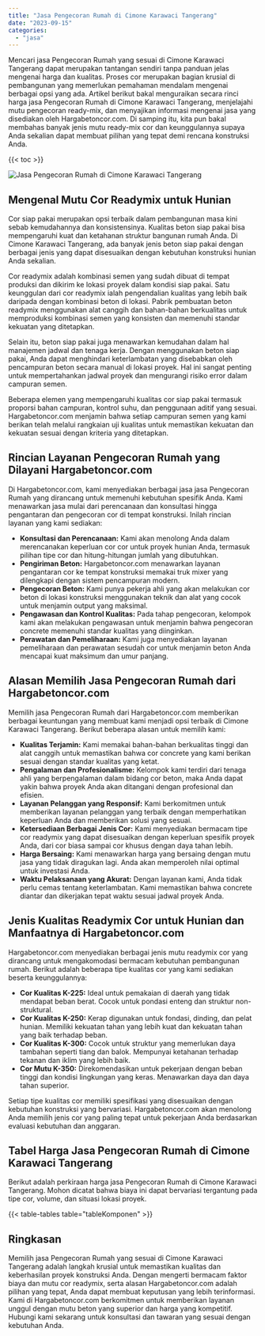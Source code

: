 ```yaml
---
title: "Jasa Pengecoran Rumah di Cimone Karawaci Tangerang"
date: "2023-09-15"
categories: 
  - "jasa"
---
```



Mencari jasa Pengecoran Rumah yang sesuai di Cimone Karawaci Tangerang dapat merupakan tantangan sendiri tanpa panduan jelas mengenai harga dan kualitas. Proses cor merupakan bagian krusial di pembangunan yang memerlukan pemahaman mendalam mengenai berbagai opsi yang ada. Artikel berikut bakal menguraikan secara rinci harga jasa Pengecoran Rumah di Cimone Karawaci Tangerang, menjelajahi mutu pengecoran ready-mix, dan menyajikan informasi mengenai jasa yang disediakan oleh Hargabetoncor.com. Di samping itu, kita pun bakal membahas banyak jenis mutu ready-mix cor dan keunggulannya supaya Anda sekalian dapat membuat pilihan yang tepat demi rencana konstruksi Anda.

{{< toc >}}

![Jasa Pengecoran Rumah di Cimone Karawaci Tangerang](https://hargareadymixid.github.io/hbc/readymix-hbc%20(40).png)

## Mengenal Mutu Cor Readymix untuk Hunian

Cor siap pakai merupakan opsi terbaik dalam pembangunan masa kini sebab kemudahannya dan konsistensinya. Kualitas beton siap pakai bisa mempengaruhi kuat dan ketahanan struktur bangunan rumah Anda. Di Cimone Karawaci Tangerang, ada banyak jenis beton siap pakai dengan berbagai jenis yang dapat disesuaikan dengan kebutuhan konstruksi hunian Anda sekalian.

Cor readymix adalah kombinasi semen yang sudah dibuat di tempat produksi dan dikirim ke lokasi proyek dalam kondisi siap pakai. Satu keunggulan dari cor readymix ialah pengendalian kualitas yang lebih baik daripada dengan kombinasi beton di lokasi. Pabrik pembuatan beton readymix menggunakan alat canggih dan bahan-bahan berkualitas untuk memproduksi kombinasi semen yang konsisten dan memenuhi standar kekuatan yang ditetapkan.

Selain itu, beton siap pakai juga menawarkan kemudahan dalam hal manajemen jadwal dan tenaga kerja. Dengan menggunakan beton siap pakai, Anda dapat menghindari keterlambatan yang disebabkan oleh pencampuran beton secara manual di lokasi proyek. Hal ini sangat penting untuk mempertahankan jadwal proyek dan mengurangi risiko error dalam campuran semen.

Beberapa elemen yang mempengaruhi kualitas cor siap pakai termasuk proporsi bahan campuran, kontrol suhu, dan penggunaan aditif yang sesuai. Hargabetoncor.com menjamin bahwa setiap campuran semen yang kami berikan telah melalui rangkaian uji kualitas untuk memastikan kekuatan dan kekuatan sesuai dengan kriteria yang ditetapkan.

## Rincian Layanan Pengecoran Rumah yang Dilayani Hargabetoncor.com

Di Hargabetoncor.com, kami menyediakan berbagai jasa jasa Pengecoran Rumah yang dirancang untuk memenuhi kebutuhan spesifik Anda. Kami menawarkan jasa mulai dari perencanaan dan konsultasi hingga pengantaran dan pengecoran cor di tempat konstruksi. Inilah rincian layanan yang kami sediakan:

- **Konsultasi dan Perencanaan:** Kami akan menolong Anda dalam merencanakan keperluan cor cor untuk proyek hunian Anda, termasuk pilihan tipe cor dan hitung-hitungan jumlah yang dibutuhkan.
- **Pengiriman Beton:** Hargabetoncor.com menawarkan layanan pengantaran cor ke tempat konstruksi memakai truk mixer yang dilengkapi dengan sistem pencampuran modern.
- **Pengecoran Beton:** Kami punya pekerja ahli yang akan melakukan cor beton di lokasi konstruksi menggunakan teknik dan alat yang cocok untuk menjamin output yang maksimal.
- **Pengawasan dan Kontrol Kualitas:** Pada tahap pengecoran, kelompok kami akan melakukan pengawasan untuk menjamin bahwa pengecoran concrete memenuhi standar kualitas yang diinginkan.
- **Perawatan dan Pemeliharaan:** Kami juga menyediakan layanan pemeliharaan dan perawatan sesudah cor untuk menjamin beton Anda mencapai kuat maksimum dan umur panjang.

## Alasan Memilih Jasa Pengecoran Rumah dari Hargabetoncor.com

Memilih jasa Pengecoran Rumah dari Hargabetoncor.com memberikan berbagai keuntungan yang membuat kami menjadi opsi terbaik di Cimone Karawaci Tangerang. Berikut beberapa alasan untuk memilih kami:

- **Kualitas Terjamin:** Kami memakai bahan-bahan berkualitas tinggi dan alat canggih untuk memastikan bahwa cor concrete yang kami berikan sesuai dengan standar kualitas yang ketat.
- **Pengalaman dan Profesionalisme:** Kelompok kami terdiri dari tenaga ahli yang berpengalaman dalam bidang cor beton, maka Anda dapat yakin bahwa proyek Anda akan ditangani dengan profesional dan efisien.
- **Layanan Pelanggan yang Responsif:** Kami berkomitmen untuk memberikan layanan pelanggan yang terbaik dengan memperhatikan keperluan Anda dan memberikan solusi yang sesuai.
- **Ketersediaan Berbagai Jenis Cor:** Kami menyediakan bermacam tipe cor readymix yang dapat disesuaikan dengan keperluan spesifik proyek Anda, dari cor biasa sampai cor khusus dengan daya tahan lebih.
- **Harga Bersaing:** Kami menawarkan harga yang bersaing dengan mutu jasa yang tidak diragukan lagi. Anda akan memperoleh nilai optimal untuk investasi Anda.
- **Waktu Pelaksanaan yang Akurat:** Dengan layanan kami, Anda tidak perlu cemas tentang keterlambatan. Kami memastikan bahwa concrete diantar dan dikerjakan tepat waktu sesuai jadwal proyek Anda.

## Jenis Kualitas Readymix Cor untuk Hunian dan Manfaatnya di Hargabetoncor.com

Hargabetoncor.com menyediakan berbagai jenis mutu readymix cor yang dirancang untuk mengakomodasi bermacam kebutuhan pembangunan rumah. Berikut adalah beberapa tipe kualitas cor yang kami sediakan beserta keunggulannya:

- **Cor Kualitas K-225:** Ideal untuk pemakaian di daerah yang tidak mendapat beban berat. Cocok untuk pondasi enteng dan struktur non-struktural.
- **Cor Kualitas K-250:** Kerap digunakan untuk fondasi, dinding, dan pelat hunian. Memiliki kekuatan tahan yang lebih kuat dan kekuatan tahan yang baik terhadap beban.
- **Cor Kualitas K-300:** Cocok untuk struktur yang memerlukan daya tambahan seperti tiang dan balok. Mempunyai ketahanan terhadap tekanan dan iklim yang lebih baik.
- **Cor Mutu K-350:** Direkomendasikan untuk pekerjaan dengan beban tinggi dan kondisi lingkungan yang keras. Menawarkan daya dan daya tahan superior.

Setiap tipe kualitas cor memiliki spesifikasi yang disesuaikan dengan kebutuhan konstruksi yang bervariasi. Hargabetoncor.com akan menolong Anda memilih jenis cor yang paling tepat untuk pekerjaan Anda berdasarkan evaluasi kebutuhan dan anggaran.

## Tabel Harga Jasa Pengecoran Rumah di Cimone Karawaci Tangerang

Berikut adalah perkiraan harga jasa Pengecoran Rumah di Cimone Karawaci Tangerang. Mohon dicatat bahwa biaya ini dapat bervariasi tergantung pada tipe cor, volume, dan situasi lokasi proyek.

{{< table-tables table="tableKomponen" >}}

## Ringkasan

Memilih jasa Pengecoran Rumah yang sesuai di Cimone Karawaci Tangerang adalah langkah krusial untuk memastikan kualitas dan keberhasilan proyek konstruksi Anda. Dengan mengerti bermacam faktor biaya dan mutu cor readymix, serta alasan Hargabetoncor.com adalah pilihan yang tepat, Anda dapat membuat keputusan yang lebih terinformasi. Kami di Hargabetoncor.com berkomitmen untuk memberikan layanan unggul dengan mutu beton yang superior dan harga yang kompetitif. Hubungi kami sekarang untuk konsultasi dan tawaran yang sesuai dengan kebutuhan Anda.
